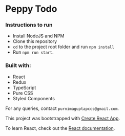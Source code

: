 # Peppy Todo

### Instructions to run
- Install NodeJS and NPM
- Clone this repository
- `cd` to the project root folder and run `npm install`
- Run `npm run start`.

### Built with:
- React
- Redux
- TypeScript
- Pure CSS
- Styled Components

For any queries, contact `purnimaguptapccs@gmail.com`.


This project was bootstrapped with [Create React App](https://github.com/facebook/create-react-app).

To learn React, check out the [React documentation](https://reactjs.org/).
